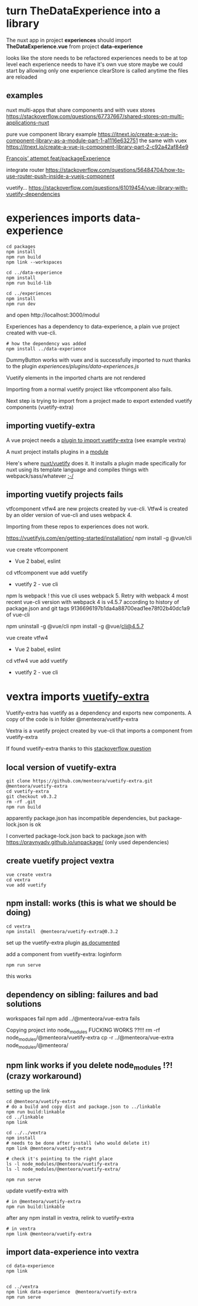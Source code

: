 # turn TheDataExperience into a library

The nuxt app in project **experiences** should import **TheDataExperience.vue** from project **data-experience**

looks like the store needs to be refactored
experiences needs to be at top level
each experience needs to have it's own vue store
maybe we could start by allowing only one experience
clearStore is called anytime the files are reloaded

## examples
nuxt multi-apps that share components and with vuex stores
<https://stackoverflow.com/questions/67737667/shared-stores-on-multi-applications-nuxt>

pure vue component library example
<https://itnext.io/create-a-vue-js-component-library-as-a-module-part-1-a1116e632751>
the same with vuex
<https://itnext.io/create-a-vue-js-component-library-part-2-c92a42af84e9>

[François&rsquo; attempt feat/packageExperience](https://github.com/hestiaAI/hestialabs-experiences/tree/feat/packageExperience)

integrate router
<https://stackoverflow.com/questions/56484704/how-to-use-router-push-inside-a-vuejs-component>

vuetify&#x2026;
<https://stackoverflow.com/questions/61019454/vue-library-with-vuetify-dependencies>

# experiences imports data-experience
    cd packages
    npm install
    npm run build
    npm link --workspaces

    cd ../data-experience
    npm install
    npm run build-lib

    cd ../experiences
    npm install
    npm run dev

and open http://localhost:3000/modul

Experiences has a dependency to data-experience, a plain vue project created with vue-cli.

    # how the dependency was added
    npm install ../data-experience



DummyButton works with vuex and is successfully imported to  nuxt thanks to the plugin *experiences/plugins/data-experiences.js*

Vuetify elements in the imported charts are not rendered

Importing from a normal vuetify project like vtfcomponent also fails.

Next step is trying to import from a project made to export extended vuetify components (vuetify-extra)

## importing vuetify-extra

A vue project needs a [plugin to import vuetify-extra](https://github.com/menteora/vuetify-extra#use-plugin) (see example vextra)

A nuxt project installs plugins in a [module](https://nuxtjs.org/docs/directory-structure/modules/#provide-plugins)

Here's where [nuxt/vuetify](https://github.com/nuxt-community/vuetify-module/blob/8b52b9374ac059a4529635fcd8c96af955d84ea2/src/build.ts#L56) does it. It installs a plugin made specifically for nuxt using its template language and  compiles things with webpack/sass/whatever [:-/](https://github.com/nuxt-community/vuetify-module/blob/master/templates/plugin.js)

## importing vuetify projects fails

vtfcomponent vtfw4 are new projects created by vue-cli. Vtfw4 is created by an older version of vue-cli and uses webpack 4.

Importing from these repos to experiences does not work.

<https://vuetifyjs.com/en/getting-started/installation/>
npm install -g @vue/cli

vue create vtfcomponent

-   Vue 2 babel, eslint

cd vtfcomponent
vue add vuetify

-   vuetify 2 - vue cli

npm ls webpack
! this vue cli uses webpack 5. Retry with webpack 4
most recent vue-cli version with webpack 4 is v4.5.7
according to history of package.json and git tags
9136696197b1da4a88700ead1ee78f02b40dc1a9 of vue-cli

npm uninstall -g @vue/cli
npm install -g @vue/cli@4.5.7

vue create vtfw4

-   Vue 2 babel, eslint

cd vtfw4
vue add vuetify

-   vuetify 2 - vue cli


# vextra imports  [vuetify-extra](https://github.com/menteora/vuetify-extra)

Vuetify-extra has vuetify as a dependency and exports new components. A copy of the code is in folder @menteora/vuetify-extra

Vextra is a vuetify project created by vue-cli that imports a component from vuetify-extra

If found vuetify-extra thanks to this [stackoverflow question](https://stackoverflow.com/questions/57577125/how-to-create-my-own-component-library-based-on-vuetify)

## local version of vuetify-extra

    git clone https://github.com/menteora/vuetify-extra.git @menteora/vuetify-extra
    cd vuetify-extra
    git checkout v0.3.2
    rm -rf .git
    npm run build

apparently package.json has incompatible dependencies, but package-lock.json is ok

I converted package-lock.json back to package.json with <https://pravnyadv.github.io/unpackage/>
(only used dependencies)


## create vuetify project vextra

    vue create vextra
    cd vextra
    vue add vuetify


## npm install: works (this is what we should be doing)

    cd vextra
    npm install  @menteora/vuetify-extra@0.3.2

set up the vuetify-extra plugin [as documented](https://github.com/menteora/vuetify-extra#use-plugin)

add a component from vuetify-extra: loginform

    npm run serve

this works


## dependency on sibling: failures and bad solutions

workspaces fail
npm add ../@menteora/vue-extra fails

Copying project into node<sub>modules</sub> FUCKING WORKS ??!!!
rm -rf node<sub>modules</sub>/@menteora/vuetify-extra
cp -r ../@menteora/vue-extra node<sub>modules</sub>/@menteora/


## npm link works if you delete node<sub>modules</sub> !?! (crazy workaround)

setting up the link

    cd @menteora/vuetify-extra
    # do a build and copy dist and package.json to ../linkable
    npm run build:linkable
    cd ../linkable
    npm link

    cd ../../vextra
    npm install
    # needs to be done after install (who would delete it)
    npm link @menteora/vuetify-extra

    # check it's pointing to the right place
    ls -l node_modules/@menteora/vuetify-extra
    ls -l node_modules/@menteora/vuetify-extra/

    npm run serve

update vuetify-extra with

    # in @menteora/vuetify-extra
    npm run build:linkable

after any npm install in vextra, relink to vuetify-extra

    # in vextra
    npm link @menteora/vuetify-extra

## import data-experience into vextra

    cd data-experience
    npm link


    cd ../vextra
    npm link data-experience  @menteora/vuetify-extra
    npm run serve
